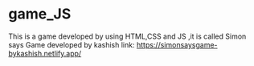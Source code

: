 # game_JS
This is a game developed by using HTML,CSS and JS ,it is called Simon says Game
developed by kashish
link: https://simonsaysgame-bykashish.netlify.app/
